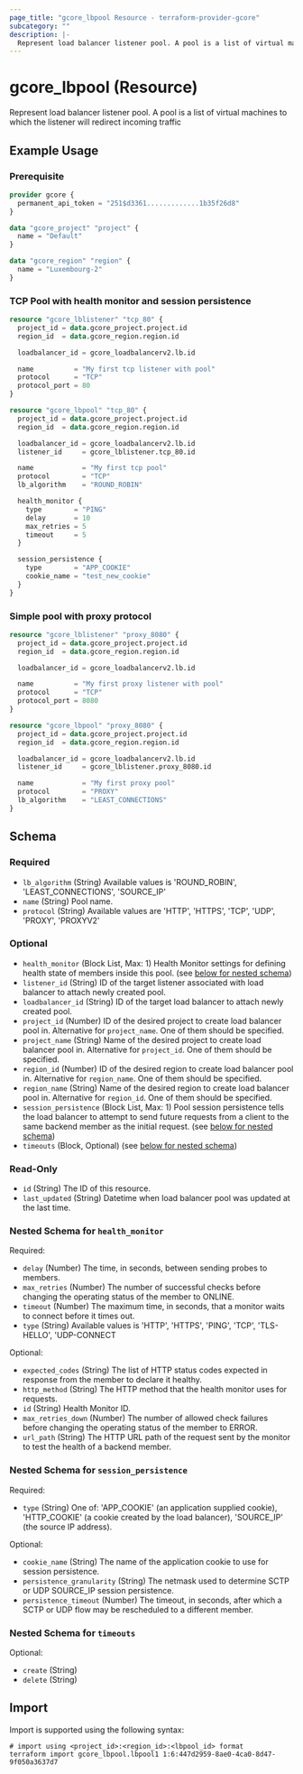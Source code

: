 ```yaml
---
page_title: "gcore_lbpool Resource - terraform-provider-gcore"
subcategory: ""
description: |-
  Represent load balancer listener pool. A pool is a list of virtual machines to which the listener will redirect incoming traffic
---
```


# gcore_lbpool (Resource)

Represent load balancer listener pool. A pool is a list of virtual machines to which the listener will redirect incoming traffic

## Example Usage

### Prerequisite

```terraform
provider gcore {
  permanent_api_token = "251$d3361.............1b35f26d8"
}

data "gcore_project" "project" {
  name = "Default"
}

data "gcore_region" "region" {
  name = "Luxembourg-2"
}
```

### TCP Pool with health monitor and session persistence

```terraform
resource "gcore_lblistener" "tcp_80" {
  project_id = data.gcore_project.project.id
  region_id  = data.gcore_region.region.id

  loadbalancer_id = gcore_loadbalancerv2.lb.id

  name          = "My first tcp listener with pool"
  protocol      = "TCP"
  protocol_port = 80
}

resource "gcore_lbpool" "tcp_80" {
  project_id = data.gcore_project.project.id
  region_id  = data.gcore_region.region.id

  loadbalancer_id = gcore_loadbalancerv2.lb.id
  listener_id     = gcore_lblistener.tcp_80.id

  name            = "My first tcp pool"
  protocol        = "TCP"
  lb_algorithm    = "ROUND_ROBIN"

  health_monitor {
    type        = "PING"
    delay       = 10
    max_retries = 5
    timeout     = 5
  }

  session_persistence {
    type        = "APP_COOKIE"
    cookie_name = "test_new_cookie"
  }
}
```

### Simple pool with proxy protocol

```terraform
resource "gcore_lblistener" "proxy_8080" {
  project_id = data.gcore_project.project.id
  region_id  = data.gcore_region.region.id

  loadbalancer_id = gcore_loadbalancerv2.lb.id

  name          = "My first proxy listener with pool"
  protocol      = "TCP"
  protocol_port = 8080
}

resource "gcore_lbpool" "proxy_8080" {
  project_id = data.gcore_project.project.id
  region_id  = data.gcore_region.region.id

  loadbalancer_id = gcore_loadbalancerv2.lb.id
  listener_id     = gcore_lblistener.proxy_8080.id

  name            = "My first proxy pool"
  protocol        = "PROXY"
  lb_algorithm    = "LEAST_CONNECTIONS"
}
```

<!-- schema generated by tfplugindocs -->
## Schema

### Required

- `lb_algorithm` (String) Available values is 'ROUND_ROBIN', 'LEAST_CONNECTIONS', 'SOURCE_IP'
- `name` (String) Pool name.
- `protocol` (String) Available values are 'HTTP', 'HTTPS', 'TCP', 'UDP', 'PROXY', 'PROXYV2'

### Optional

- `health_monitor` (Block List, Max: 1) Health Monitor settings for defining health state of members inside this pool. (see [below for nested schema](#nestedblock--health_monitor))
- `listener_id` (String) ID of the target listener associated with load balancer to attach newly created pool.
- `loadbalancer_id` (String) ID of the target load balancer to attach newly created pool.
- `project_id` (Number) ID of the desired project to create load balancer pool in. Alternative for `project_name`. One of them should be specified.
- `project_name` (String) Name of the desired project to create load balancer pool in. Alternative for `project_id`. One of them should be specified.
- `region_id` (Number) ID of the desired region to create load balancer pool in. Alternative for `region_name`. One of them should be specified.
- `region_name` (String) Name of the desired region to create load balancer pool in. Alternative for `region_id`. One of them should be specified.
- `session_persistence` (Block List, Max: 1) Pool session persistence tells the load balancer to attempt to send future requests from a client to the same backend member as the initial request. (see [below for nested schema](#nestedblock--session_persistence))
- `timeouts` (Block, Optional) (see [below for nested schema](#nestedblock--timeouts))

### Read-Only

- `id` (String) The ID of this resource.
- `last_updated` (String) Datetime when load balancer pool was updated at the last time.

<a id="nestedblock--health_monitor"></a>
### Nested Schema for `health_monitor`

Required:

- `delay` (Number) The time, in seconds, between sending probes to members.
- `max_retries` (Number) The number of successful checks before changing the operating status of the member to ONLINE.
- `timeout` (Number) The maximum time, in seconds, that a monitor waits to connect before it times out.
- `type` (String) Available values is 'HTTP', 'HTTPS', 'PING', 'TCP', 'TLS-HELLO', 'UDP-CONNECT

Optional:

- `expected_codes` (String) The list of HTTP status codes expected in response from the member to declare it healthy.
- `http_method` (String) The HTTP method that the health monitor uses for requests.
- `id` (String) Health Monitor ID.
- `max_retries_down` (Number) The number of allowed check failures before changing the operating status of the member to ERROR.
- `url_path` (String) The HTTP URL path of the request sent by the monitor to test the health of a backend member.


<a id="nestedblock--session_persistence"></a>
### Nested Schema for `session_persistence`

Required:

- `type` (String) One of: 'APP_COOKIE' (an application supplied cookie), 'HTTP_COOKIE' (a cookie created by the load balancer), 'SOURCE_IP' (the source IP address).

Optional:

- `cookie_name` (String) The name of the application cookie to use for session persistence.
- `persistence_granularity` (String) The netmask used to determine SCTP or UDP SOURCE_IP session persistence.
- `persistence_timeout` (Number) The timeout, in seconds, after which a SCTP or UDP flow may be rescheduled to a different member.


<a id="nestedblock--timeouts"></a>
### Nested Schema for `timeouts`

Optional:

- `create` (String)
- `delete` (String)





## Import

Import is supported using the following syntax:

```shell
# import using <project_id>:<region_id>:<lbpool_id> format
terraform import gcore_lbpool.lbpool1 1:6:447d2959-8ae0-4ca0-8d47-9f050a3637d7
```

